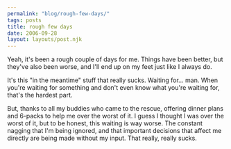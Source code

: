 ```yaml
---
permalink: "blog/rough-few-days/"
tags: posts
title: rough few days
date: 2006-09-28
layout: layouts/post.njk
---
```


Yeah, it's been a rough couple of days for me. Things have been better, but they've also been worse, and I'll end up on my feet just like I always do.

It's this "in the meantime" stuff that really sucks. Waiting for... man. When you're waiting for something and don't even know what you're waiting for, that's the hardest part.

But, thanks to all my buddies who came to the rescue, offering dinner plans and 6-packs to help me over the worst of it. I guess I thought I was over the worst of it, but to be honest, this waiting is way worse. The constant nagging that I'm being ignored, and that important decisions that affect me directly are being made without my input. That really, really sucks.